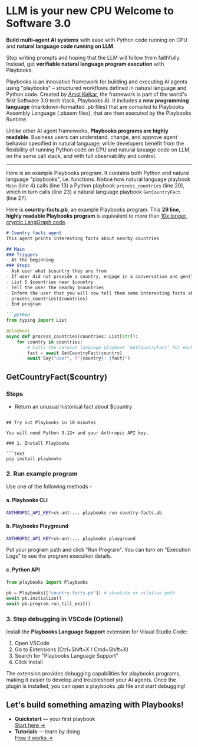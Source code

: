 # LLM is your new CPU Welcome to Software 3.0

**Build multi‑agent AI systems** with ease with Python code running on CPU and **natural language code running on LLM**.

Stop writing prompts and hoping that the LLM will follow them faithfully. Instead, get **verifiable natural language program execution** with Playbooks.

Playbooks is an innovative framework for building and executing AI agents using "playbooks" – structured workflows defined in natural language and Python code. Created by [Amol Kelkar](https://www.linkedin.com/in/amol-kelkar/), the framework is part of the world's first Software 3.0 tech stack, Playbooks AI. It includes a **new programming language** (markdown-formatted .pb files) that are compiled to Playbooks Assembly Language (.pbasm files), that are then executed by the Playbooks Runtime.

Unlike other AI agent frameworks, **Playbooks programs are highly readable**. Business users can understand, change, and approve agent behavior specified in natural language; while developers benefit from the flexibility of running Python code on CPU and natural lanuage code on LLM, on the same call stack, and with full observability and control.

______________________________________________________________________

Here is an example Playbooks program. It contains both Python and natural language "playbooks", i.e. functions. Notice how natural language playbook `Main` (line 4) calls (line 13) a Python playbook `process_countries` (line 20), which in turn calls (line 23) a natural language playbook `GetCountryFact` (line 27).

Here is **country-facts.pb**, an example Playbooks program. This **29 line, highly readable Playbooks program** is equivalent to more than [10x longer, cryptic LangGraph code](assets/country-facts.langgraph.py).

````markdown
# Country facts agent
This agent prints interesting facts about nearby countries

## Main
### Triggers
- At the beginning
### Steps
- Ask user what $country they are from
- If user did not provide a country, engage in a conversation and gently nudge them to provide a country
- List 5 $countries near $country
- Tell the user the nearby $countries
- Inform the user that you will now tell them some interesting facts about each of the countries
- process_countries($countries)
- End program

```python
from typing import List

@playbook
async def process_countries(countries: List[str]):
    for country in countries:
        # Calls the natural language playbook 'GetCountryFact' for each country
        fact = await GetCountryFact(country)
        await Say("user", f"{country}: {fact}")
````

## GetCountryFact($country)

### Steps

- Return an unusual historical fact about $country

````

## Try out Playbooks in 10 minutes

You will need Python 3.12+ and your Anthropic API key.

### 1. Install Playbooks

```text
pip install playbooks
````

### 2. Run example program

Use one of the following methods -

#### a. Playbooks CLI

```bash
ANTHROPIC_API_KEY=sk-ant-... playbooks run country-facts.pb
```

#### b. Playbooks Playground

```bash
ANTHROPIC_API_KEY=sk-ant-... playbooks playground
```

Put your program path and click "Run Program". You can turn on "Execution Logs" to see the program execution details.

#### c. Python API

```python
from playbooks import Playbooks

pb = Playbooks(["country-facts.pb"]) # absolute or relative path
await pb.initialize()
await pb.program.run_till_exit()
```

### 3. Step debugging in VSCode (Optional)

Install the **Playbooks Language Support** extension for Visual Studio Code:

1. Open VSCode
1. Go to Extensions (Ctrl+Shift+X / Cmd+Shift+X)
1. Search for "Playbooks Language Support"
1. Click Install

The extension provides debugging capabilities for playbooks programs, making it easier to develop and troubleshoot your AI agents. Once the plugin is installed, you can open a playbooks .pb file and start debugging!

## Let's build something amazing with Playbooks!

- **Quickstart** — your first playbook\
  [Start here →](getting-started/)
- **Tutorials** — learn by doing\
  [How it works →](tutorials/)
